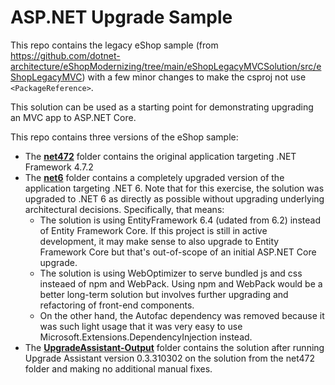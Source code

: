 # ASP.NET Upgrade Sample

This repo contains the legacy eShop sample (from https://github.com/dotnet-architecture/eShopModernizing/tree/main/eShopLegacyMVCSolution/src/eShopLegacyMVC) with a few minor changes to make the csproj not use `<PackageReference>`.

This solution can be used as a starting point for demonstrating upgrading an MVC app to ASP.NET Core.

This repo contains three versions of the eShop sample:

* The **[net472](net472)** folder contains the original application targeting .NET Framework 4.7.2
* The **[net6](net6)** folder contains a completely upgraded version of the application targeting .NET 6. Note that for this exercise, the solution was upgraded to .NET 6 as directly as possible without upgrading underlying architectural decisions. Specifically, that means:
  * The solution is using EntityFramework 6.4 (udated from 6.2) instead of Entity Framework Core. If this project is still in active development, it may make sense to also upgrade to Entity Framework Core but that's out-of-scope of an initial ASP.NET Core upgrade.
  * The solution is using WebOptimizer to serve bundled js and css insteaed of npm and WebPack. Using npm and WebPack would be a better long-term solution but involves further upgrading and refactoring of front-end components.
  * On the other hand, the Autofac dependency was removed because it was such light usage that it was very easy to use Microsoft.Extensions.DependencyInjection instead.
* The **[UpgradeAssistant-Output](UpgradeAssistant-Output)** folder contains the solution after running Upgrade Assistant version 0.3.310302 on the solution from the net472 folder and making no additional manual fixes.
